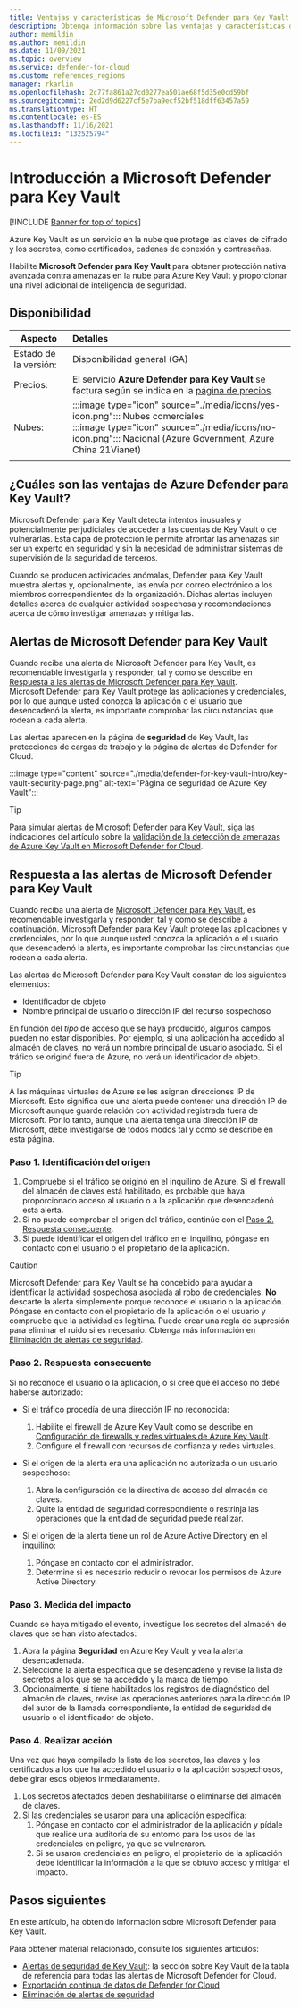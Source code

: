 ```yaml
---
title: Ventajas y características de Microsoft Defender para Key Vault
description: Obtenga información sobre las ventajas y características de Azure Defender para Key Vault.
author: memildin
ms.author: memildin
ms.date: 11/09/2021
ms.topic: overview
ms.service: defender-for-cloud
ms.custom: references_regions
manager: rkarlin
ms.openlocfilehash: 2c77fa861a27cd0277ea501ae68f5d35e0cd59bf
ms.sourcegitcommit: 2ed2d9d6227cf5e7ba9ecf52bf518dff63457a59
ms.translationtype: HT
ms.contentlocale: es-ES
ms.lasthandoff: 11/16/2021
ms.locfileid: "132525794"
---
```

# <a name="introduction-to-microsoft-defender-for-key-vault"></a>Introducción a Microsoft Defender para Key Vault

[!INCLUDE [Banner for top of topics](./includes/banner.md)]

Azure Key Vault es un servicio en la nube que protege las claves de cifrado y los secretos, como certificados, cadenas de conexión y contraseñas. 

Habilite **Microsoft Defender para Key Vault** para obtener protección nativa avanzada contra amenazas en la nube para Azure Key Vault y proporcionar una nivel adicional de inteligencia de seguridad. 

## <a name="availability"></a>Disponibilidad

|Aspecto|Detalles|
|----|:----|
|Estado de la versión:|Disponibilidad general (GA)|
|Precios:|El servicio **Azure Defender para Key Vault** se factura según se indica en la [página de precios](https://azure.microsoft.com/pricing/details/security-center/).|
|Nubes:|:::image type="icon" source="./media/icons/yes-icon.png"::: Nubes comerciales<br>:::image type="icon" source="./media/icons/no-icon.png"::: Nacional (Azure Government, Azure China 21Vianet)|
|||

## <a name="what-are-the-benefits-of-microsoft-defender-for-key-vault"></a>¿Cuáles son las ventajas de Azure Defender para Key Vault?

Microsoft Defender para Key Vault detecta intentos inusuales y potencialmente perjudiciales de acceder a las cuentas de Key Vault o de vulnerarlas. Esta capa de protección le permite afrontar las amenazas sin ser un experto en seguridad y sin la necesidad de administrar sistemas de supervisión de la seguridad de terceros.

Cuando se producen actividades anómalas, Defender para Key Vault muestra alertas y, opcionalmente, las envía por correo electrónico a los miembros correspondientes de la organización. Dichas alertas incluyen detalles acerca de cualquier actividad sospechosa y recomendaciones acerca de cómo investigar amenazas y mitigarlas. 

## <a name="microsoft-defender-for-key-vault-alerts"></a>Alertas de Microsoft Defender para Key Vault
Cuando reciba una alerta de Microsoft Defender para Key Vault, es recomendable investigarla y responder, tal y como se describe en [Respuesta a las alertas de Microsoft Defender para Key Vault](defender-for-key-vault-usage.md). Microsoft Defender para Key Vault protege las aplicaciones y credenciales, por lo que aunque usted conozca la aplicación o el usuario que desencadenó la alerta, es importante comprobar las circunstancias que rodean a cada alerta.

Las alertas aparecen en la página de **seguridad** de Key Vault, las protecciones de cargas de trabajo y la página de alertas de Defender for Cloud.

:::image type="content" source="./media/defender-for-key-vault-intro/key-vault-security-page.png" alt-text="Página de seguridad de Azure Key Vault":::


> [!TIP]
> Para simular alertas de Microsoft Defender para Key Vault, siga las indicaciones del artículo sobre la [validación de la detección de amenazas de Azure Key Vault en Microsoft Defender for Cloud](https://techcommunity.microsoft.com/t5/azure-security-center/validating-azure-key-vault-threat-detection-in-azure-security/ba-p/1220336).


## <a name="respond-to-microsoft-defender-for-key-vault-alerts"></a>Respuesta a las alertas de Microsoft Defender para Key Vault
Cuando reciba una alerta de [Microsoft Defender para Key Vault](defender-for-key-vault-introduction.md), es recomendable investigarla y responder, tal y como se describe a continuación. Microsoft Defender para Key Vault protege las aplicaciones y credenciales, por lo que aunque usted conozca la aplicación o el usuario que desencadenó la alerta, es importante comprobar las circunstancias que rodean a cada alerta.  

Las alertas de Microsoft Defender para Key Vault constan de los siguientes elementos:

- Identificador de objeto
- Nombre principal de usuario o dirección IP del recurso sospechoso 

En función del *tipo* de acceso que se haya producido, algunos campos pueden no estar disponibles. Por ejemplo, si una aplicación ha accedido al almacén de claves, no verá un nombre principal de usuario asociado. Si el tráfico se originó fuera de Azure, no verá un identificador de objeto.

> [!TIP]
> A las máquinas virtuales de Azure se les asignan direcciones IP de Microsoft. Esto significa que una alerta puede contener una dirección IP de Microsoft aunque guarde relación con actividad registrada fuera de Microsoft. Por lo tanto, aunque una alerta tenga una dirección IP de Microsoft, debe investigarse de todos modos tal y como se describe en esta página.

### <a name="step-1-identify-the-source"></a>Paso 1. Identificación del origen

1. Compruebe si el tráfico se originó en el inquilino de Azure. Si el firewall del almacén de claves está habilitado, es probable que haya proporcionado acceso al usuario o a la aplicación que desencadenó esta alerta.
1. Si no puede comprobar el origen del tráfico, continúe con el [Paso 2. Respuesta consecuente](#step-2-respond-accordingly).
1. Si puede identificar el origen del tráfico en el inquilino, póngase en contacto con el usuario o el propietario de la aplicación. 

> [!CAUTION]
> Microsoft Defender para Key Vault se ha concebido para ayudar a identificar la actividad sospechosa asociada al robo de credenciales. **No** descarte la alerta simplemente porque reconoce el usuario o la aplicación. Póngase en contacto con el propietario de la aplicación o el usuario y compruebe que la actividad es legítima. Puede crear una regla de supresión para eliminar el ruido si es necesario. Obtenga más información en [Eliminación de alertas de seguridad](alerts-suppression-rules.md).


### <a name="step-2-respond-accordingly"></a>Paso 2. Respuesta consecuente 
Si no reconoce el usuario o la aplicación, o si cree que el acceso no debe haberse autorizado:

- Si el tráfico procedía de una dirección IP no reconocida:
    1. Habilite el firewall de Azure Key Vault como se describe en [Configuración de firewalls y redes virtuales de Azure Key Vault](../key-vault/general/network-security.md).
    1. Configure el firewall con recursos de confianza y redes virtuales.

- Si el origen de la alerta era una aplicación no autorizada o un usuario sospechoso:
    1. Abra la configuración de la directiva de acceso del almacén de claves.
    1. Quite la entidad de seguridad correspondiente o restrinja las operaciones que la entidad de seguridad puede realizar.  

- Si el origen de la alerta tiene un rol de Azure Active Directory en el inquilino:
    1. Póngase en contacto con el administrador.
    1. Determine si es necesario reducir o revocar los permisos de Azure Active Directory.

### <a name="step-3-measure-the-impact"></a>Paso 3. Medida del impacto
Cuando se haya mitigado el evento, investigue los secretos del almacén de claves que se han visto afectados:
1. Abra la página **Seguridad** en Azure Key Vault y vea la alerta desencadenada.
1. Seleccione la alerta específica que se desencadenó y revise la lista de secretos a los que se ha accedido y la marca de tiempo.
1. Opcionalmente, si tiene habilitados los registros de diagnóstico del almacén de claves, revise las operaciones anteriores para la dirección IP del autor de la llamada correspondiente, la entidad de seguridad de usuario o el identificador de objeto.  

### <a name="step-4-take-action"></a>Paso 4. Realizar acción 
Una vez que haya compilado la lista de los secretos, las claves y los certificados a los que ha accedido el usuario o la aplicación sospechosos, debe girar esos objetos inmediatamente.

1. Los secretos afectados deben deshabilitarse o eliminarse del almacén de claves.
1. Si las credenciales se usaron para una aplicación específica:
    1. Póngase en contacto con el administrador de la aplicación y pídale que realice una auditoría de su entorno para los usos de las credenciales en peligro, ya que se vulneraron.
    1. Si se usaron credenciales en peligro, el propietario de la aplicación debe identificar la información a la que se obtuvo acceso y mitigar el impacto.

## <a name="next-steps"></a>Pasos siguientes

En este artículo, ha obtenido información sobre Microsoft Defender para Key Vault.

Para obtener material relacionado, consulte los siguientes artículos: 

- [Alertas de seguridad de Key Vault](alerts-reference.md#alerts-azurekv): la sección sobre Key Vault de la tabla de referencia para todas las alertas de Microsoft Defender for Cloud.
- [Exportación continua de datos de Defender for Cloud](continuous-export.md)
- [Eliminación de alertas de seguridad](alerts-suppression-rules.md)
